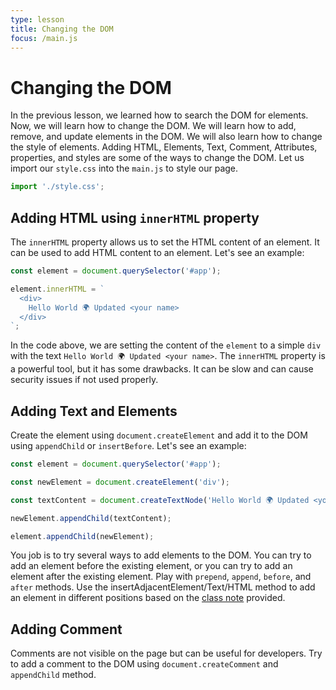 ```yaml
---
type: lesson
title: Changing the DOM
focus: /main.js
---
```


# Changing the DOM

In the previous lesson, we learned how to search the DOM for elements. Now, we will learn how to change the DOM. We will learn how to add, remove, and update elements in the DOM. We will also learn how to change the style of elements.
Adding HTML, Elements, Text, Comment, Attributes, properties, and styles are some of the ways to change the DOM. Let us import our `style.css` into the `main.js` to style our page.

```ts
import './style.css';
```

## Adding HTML using `innerHTML` property

The `innerHTML` property allows us to set the HTML content of an element. It can be used to add HTML content to an element. Let's see an example:

```ts add={3-7}
const element = document.querySelector('#app');

element.innerHTML = `
  <div>
    Hello World 🌍 Updated <your name>
  </div>
`;
```

In the code above, we are setting the content of the `element` to a simple `div` with the text `Hello World 🌍 Updated <your name>`. The `innerHTML` property is a powerful tool, but it has some drawbacks. It can be slow and can cause security issues if not used properly. 

## Adding Text and Elements

Create the element using `document.createElement` and add it to the DOM using `appendChild` or `insertBefore`. Let's see an example:

```ts add={3,5,7,9}
const element = document.querySelector('#app');

const newElement = document.createElement('div');

const textContent = document.createTextNode('Hello World 🌍 Updated <your name>');

newElement.appendChild(textContent);

element.appendChild(newElement);
```

You job is to try several ways to add elements to the DOM. You can try to add an element before the existing element, or you can try to add an element after the existing element. Play with `prepend`, `append`, `before`, and `after` methods. Use the insertAdjacentElement/Text/HTML method to add an element in different positions based on the [class note](https://javascript.oluwasetemi.dev/66) provided.

## Adding Comment

Comments are not visible on the page but can be useful for developers. Try to add a comment to the DOM using `document.createComment` and `appendChild` method.
